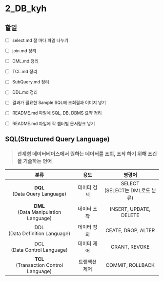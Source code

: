 # 2_DB_kyh

## 할일
- [ ] select.md 절 마다 파일 나누기
- [ ] join.md 정리
- [ ] DML.md 정리
- [ ] TCL.md 정리
- [ ] SubQuery.md 정리
- [ ] DDL.md 정리
- [ ] 결과가 필요한 Sample SQL에 조회결과 이미지 넣기
- [ ] README.md 파일에 SQL, DB, DBMS 요약 정리
- [ ] README.md 파일에 각 챕터별 문서링크 넣기


## SQL(Structured Query Language)
> ###  관계형 데이터베이스에서 원하는 데이터를 조회, 조작 하기 위해 조건을 기술하는 언어

|분류|용도|명령어|
|:--:|:--:|:--:|
|**DQL**</br>(Data Query Language)|데이터 검색| SELECT</br>(SELECT는 DML로도 분류)|
|**DML**</br>(Data Manipulation Language)|데이터 조작|INSERT, UPDATE, DELETE|
|DDL</br>(Data Definition Language)|데이터 정의|CEATE, DROP, ALTER|
|DCL</br>(Data Control Language)|데이터 제어|GRANT, REVOKE|
|**TCL**</br>(Transaction Control Language)|트랜젝션 제어|COMMIT, ROLLBACK|
